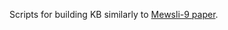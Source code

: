 Scripts for building KB similarly to [Mewsli-9 paper](https://aclanthology.org/2020.emnlp-main.630/).
